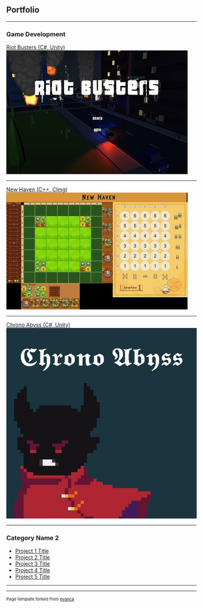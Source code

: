 ## Portfolio

---

### Game Development

[Riot Busters (C#, Unity)](/sample_page)
<img src="images/riot-busters_thumbnail.jpg?raw=true"/>

---
[New Haven (C++, CImg)](/pdf/sample_presentation.pdf)
<img src="images/new-haven_thumbnail.jpg?raw=true"/>

---
[Chrono Abyss (C#, Unity)](http://example.com/)
<img src="images/chrono-abyss_thumbnail.jpg?raw=true"/>

---

### Category Name 2

- [Project 1 Title](http://example.com/)
- [Project 2 Title](http://example.com/)
- [Project 3 Title](http://example.com/)
- [Project 4 Title](http://example.com/)
- [Project 5 Title](http://example.com/)

---




---
<p style="font-size:11px">Page template forked from <a href="https://github.com/evanca/quick-portfolio">evanca</a></p>
<!-- Remove above link if you don't want to attibute -->
